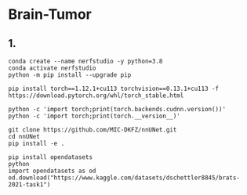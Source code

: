 # Brain-Tumor

## 1.

```
conda create --name nerfstudio -y python=3.8
conda activate nerfstudio
python -m pip install --upgrade pip
```

```
pip install torch==1.12.1+cu113 torchvision==0.13.1+cu113 -f https://download.pytorch.org/whl/torch_stable.html
```

```
python -c 'import torch;print(torch.backends.cudnn.version())'
python -c 'import torch;print(torch.__version__)'
```

```
git clone https://github.com/MIC-DKFZ/nnUNet.git
cd nnUNet
pip install -e .
```

```
pip install opendatasets
python
import opendatasets as od
od.download("https://www.kaggle.com/datasets/dschettler8845/brats-2021-task1")
```

```
```

```
```

```
```

```
```
